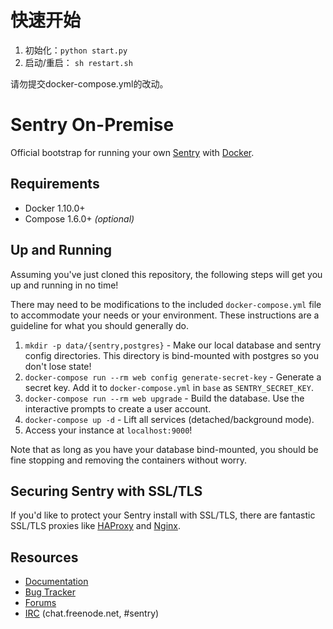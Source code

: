 
# 快速开始
1. 初始化：`python start.py`
2. 启动/重启： `sh restart.sh`

请勿提交docker-compose.yml的改动。

# Sentry On-Premise

Official bootstrap for running your own [Sentry](https://sentry.io/) with [Docker](https://www.docker.com/).

## Requirements

 * Docker 1.10.0+
 * Compose 1.6.0+ _(optional)_

## Up and Running

Assuming you've just cloned this repository, the following steps
will get you up and running in no time!

There may need to be modifications to the included `docker-compose.yml` file to accommodate your needs or your environment. These instructions are a guideline for what you should generally do.

1. `mkdir -p data/{sentry,postgres}` - Make our local database and sentry config directories.
    This directory is bind-mounted with postgres so you don't lose state!
2. `docker-compose run --rm web config generate-secret-key` - Generate a secret key.
    Add it to `docker-compose.yml` in `base` as `SENTRY_SECRET_KEY`.
3. `docker-compose run --rm web upgrade` - Build the database.
    Use the interactive prompts to create a user account.
4. `docker-compose up -d` - Lift all services (detached/background mode).
5. Access your instance at `localhost:9000`!

Note that as long as you have your database bind-mounted, you should
be fine stopping and removing the containers without worry.

## Securing Sentry with SSL/TLS

If you'd like to protect your Sentry install with SSL/TLS, there are
fantastic SSL/TLS proxies like [HAProxy](http://www.haproxy.org/)
and [Nginx](http://nginx.org/).

## Resources

 * [Documentation](https://docs.sentry.io/server/installation/docker/)
 * [Bug Tracker](https://github.com/getsentry/onpremise)
 * [Forums](https://forum.sentry.io/c/on-premise)
 * [IRC](irc://chat.freenode.net/sentry) (chat.freenode.net, #sentry)
